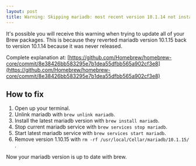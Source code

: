 ```yaml
---
layout: post
title: Warning: Skipping mariadb: most recent version 10.1.14 not installed
---
```


It's possible you will receive this warning when trying to update all of your Brew packages. This is because they reverted mariadb version 10.1.15 back to version 10.1.14 because it was never released. 

Complete explanation at: [https://github.com/Homebrew/homebrew-core/commit/8e38426bb583295e7b1dea55dfbb565a902cf3e8](https://github.com/Homebrew/homebrew-core/commit/8e38426bb583295e7b1dea55dfbb565a902cf3e8)

## How to fix

1. Open up your terminal.
2. Unlink mariadb with `brew unlink mariadb`.
3. Install the latest mariadb version with `brew install mariadb`.
4. Stop current mariadb service with `brew services stop mariadb`.
5. Start latest mariadb service with `brew services start mariadb`.
6. Remove version 1.10.15 with `rm -rf /usr/local/Cellar/mariadb/10.1.15/ `.

Now your mariadb version is up to date with brew. 